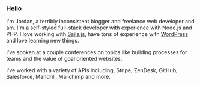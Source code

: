 ### Hello

I'm Jordan, a terribly inconsistent blogger and freelance web developer and am. I'm a self-styled full-stack developer with experience with Node.js and PHP. I love working with [Sails.js](http://sailsjs.org/), have tons of experience with [WordPress](http://wordpress.org) and love learning new things.

I've spoken at a couple conferences on topics like building processes for teams and the value of goal oriented websites.

I've worked with a variety of APIs including, Stripe, ZenDesk, GitHub, Salesforce, Mandrill, Mailchimp and more.

